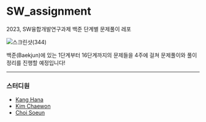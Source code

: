 # SW_assignment
2023, SW융합개발연구과제 백준 단계별 문제풀이 레포 

![스크린샷(344)](https://github.com/kanghana1/SW_assignment/assets/107329874/7b280d24-5d38-4ed6-8c1f-80c3c1f72ee0)

백준(Baekjun)에 있는 1단계부터 16단계까지의 문제들을 4주에 걸쳐 문제풀이와 풀이정리를 진행할 예정입니다!

<hr> 

<h3>스터디원</h3>

* [Kang Hana](https://github.com/kanghana1)
* [Kim Chaewon](https://github.com/rud15dns)
* [Choi Soeun](https://github.com/eun0505)
